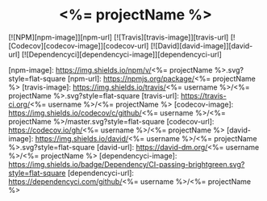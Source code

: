 <div align="center">
  <h1><%= projectName %></h1>
</div>

[![NPM][npm-image]][npm-url]
[![Travis][travis-image]][travis-url]
[![Codecov][codecov-image]][codecov-url]
[![David][david-image]][david-url]
[![Dependencyci][dependencyci-image]][dependencyci-url]

[npm-image]: https://img.shields.io/npm/v/<%= projectName %>.svg?style=flat-square
[npm-url]: https://npmjs.org/package/<%= projectName %>
[travis-image]: https://img.shields.io/travis/<%= username %>/<%= projectName %>.svg?style=flat-square
[travis-url]: https://travis-ci.org/<%= username %>/<%= projectName %>
[codecov-image]: https://img.shields.io/codecov/c/github/<%= username %>/<%= projectName %>/master.svg?style=flat-square
[codecov-url]: https://codecov.io/gh/<%= username %>/<%= projectName %>
[david-image]: https://img.shields.io/david/<%= username %>/<%= projectName %>.svg?style=flat-square
[david-url]: https://david-dm.org/<%= username %>/<%= projectName %>
[dependencyci-image]: https://img.shields.io/badge/Dependency/CI-passing-brightgreen.svg?style=flat-square
[dependencyci-url]: https://dependencyci.com/github/<%= username %>/<%= projectName %>
